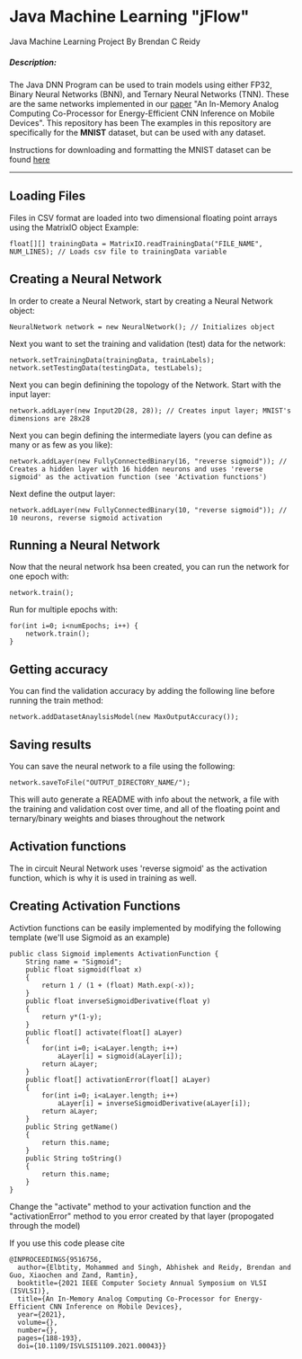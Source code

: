 # Java Machine Learning "jFlow"
Java Machine Learning Project
By Brendan C Reidy

##### Description:
The Java DNN Program can be used to train models using either FP32, Binary Neural Networks (BNN), and Ternary Neural Networks (TNN). These are the same networks implemented in our [paper](https://ieeexplore.ieee.org/abstract/document/9516756) "An In-Memory Analog Computing Co-Processor for Energy-Efficient CNN Inference on Mobile Devices". This repository has been 
The examples in this repository are specifically for the **MNIST** dataset, but can be used with any dataset.

Instructions for downloading and formatting the MNIST dataset can be found [here](http://rasbt.github.io/mlxtend/user_guide/data/loadlocal_mnist/)

---------------------------------------------------------------
## Loading Files
Files in CSV format are loaded into two dimensional floating point arrays using the MatrixIO object
Example:
```
float[][] trainingData = MatrixIO.readTrainingData("FILE_NAME", NUM_LINES); // Loads csv file to trainingData variable
```


## Creating a Neural Network
In order to create a Neural Network, start by creating a Neural Network object:

```
NeuralNetwork network = new NeuralNetwork(); // Initializes object
```
Next you want to set the training and validation (test) data for the network:
```
network.setTrainingData(trainingData, trainLabels);
network.setTestingData(testingData, testLabels);
```
Next you can begin definining the topology of the Network. Start with the input layer:
```
network.addLayer(new Input2D(28, 28)); // Creates input layer; MNIST's dimensions are 28x28
```
Next you can begin defining the intermediate layers (you can define as many or as few as you like):
```
network.addLayer(new FullyConnectedBinary(16, "reverse sigmoid")); // Creates a hidden layer with 16 hidden neurons and uses 'reverse sigmoid' as the activation function (see 'Activation functions')
```
Next define the output layer:
```
network.addLayer(new FullyConnectedBinary(10, "reverse sigmoid")); // 10 neurons, reverse sigmoid activation
```

## Running a Neural Network
Now that the neural network hsa been created, you can run the network for one epoch with:
```
network.train();
```
Run for multiple epochs with:
```
for(int i=0; i<numEpochs; i++) {
    network.train();
}
```

## Getting accuracy
You can find the validation accuracy by adding the following line before running the train method:
```
network.addDatasetAnaylsisModel(new MaxOutputAccuracy());
```

## Saving results
You can save the neural network to a file using the following:
```
network.saveToFile("OUTPUT_DIRECTORY_NAME/");
```
This will auto generate a README with info about the network, a file with the training and validation cost over time, and all of the floating point and ternary/binary weights and biases throughout the network

## Activation functions
The in circuit Neural Network uses 'reverse sigmoid' as the activation function, which is why it is used in training as well.

## Creating Activation Functions
Activtion functions can be easily implemented by modifying the following template (we'll use Sigmoid as an example)
```
public class Sigmoid implements ActivationFunction {
    String name = "Sigmoid";
    public float sigmoid(float x)
    {
        return 1 / (1 + (float) Math.exp(-x));
    }
    public float inverseSigmoidDerivative(float y)
    {
        return y*(1-y);
    }
    public float[] activate(float[] aLayer)
    {
        for(int i=0; i<aLayer.length; i++)
            aLayer[i] = sigmoid(aLayer[i]);
        return aLayer;
    }
    public float[] activationError(float[] aLayer)
    {
        for(int i=0; i<aLayer.length; i++)
            aLayer[i] = inverseSigmoidDerivative(aLayer[i]);
        return aLayer;
    }
    public String getName()
    {
        return this.name;
    }
    public String toString()
    {
        return this.name;
    }
}
```
Change the "activate" method to your activation function and the "activationError" method to you error created by that layer (propogated through the model)

If you use this code please cite
```
@INPROCEEDINGS{9516756,
  author={Elbtity, Mohammed and Singh, Abhishek and Reidy, Brendan and Guo, Xiaochen and Zand, Ramtin},
  booktitle={2021 IEEE Computer Society Annual Symposium on VLSI (ISVLSI)}, 
  title={An In-Memory Analog Computing Co-Processor for Energy-Efficient CNN Inference on Mobile Devices}, 
  year={2021},
  volume={},
  number={},
  pages={188-193},
  doi={10.1109/ISVLSI51109.2021.00043}}
```
